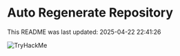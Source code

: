 # Auto Regenerate Repository

This README was last updated: 2025-04-22 22:41:26

 ![TryHackMe](https://tryhackme.com/badge/533634)